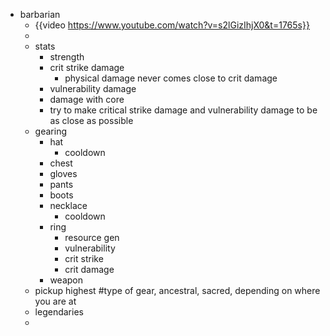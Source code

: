 - barbarian
	- {{video https://www.youtube.com/watch?v=s2lGizIhjX0&t=1765s}}
	-
	- stats
		- strength
		- crit strike damage
			- physical damage never comes close to crit damage
		- vulnerability damage
		- damage with core
		- try to make critical strike damage and vulnerability damage to be as close as possible
	- gearing
		- hat
			- cooldown
		- chest
		- gloves
		- pants
		- boots
		- necklace
			- cooldown
		- ring
			- resource gen
			- vulnerability
			- crit strike
			- crit damage
		- weapon
	- pickup highest #type of gear, ancestral, sacred, depending on where you are at
	- legendaries
	-